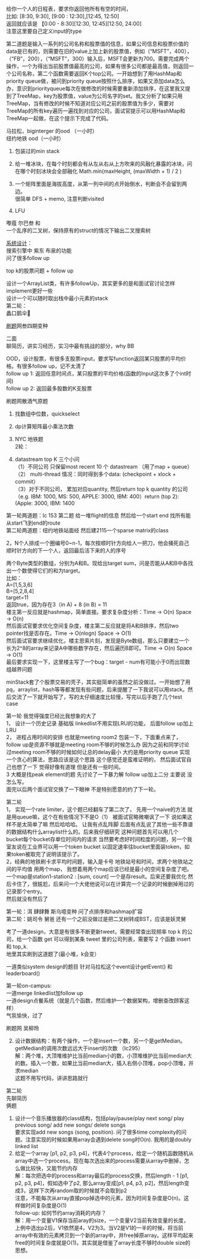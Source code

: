 给你一个人的日程表，要求你返回他所有有空的时间，  
比如: [8:30, 9:30], [9:00 : 12:30],[12:45, 12:50]  
返回就应该是 【0:00 - 8:30][12:30, 12:45][12:50, 24:00]  
注意这里要自己定义input的type

第二道题是输入一系列的公司名称和股票值的信息，如果公司信息和股票价值的data是已有的，则需要在旧的value上加上新的股票值，例如（“MSFT”，400），（“FB”，200），（“MSFT”，300）输入后，MSFT会更新为700。需要完成两个操作，一个为得出当前股票值最高的公司，如果有很多公司都是最高值，则返回一个公司名称，第二个函数需要返回K个top公司。一开始想到了用HashMap和priority queue做，被问到priority queue按照什么排序，如果又添加data怎么办，意识到priorityqueue每次在做修改的时候需要重新添加排序，在这里我又提到了TreeMap，key为股票值，value为公司名字的set。我又分析了如果只用TreeMap，当有修改的时候不知道对应公司之前的股票值为多少，需要对TreeMap的所有key遍历一遍找到对应的公司，面试官提示可以用HashMap和TreeMap一起做，在这个提示下完成了代码。

马拉松，biginterger 的ood （一小时）  
纽约地铁 ood（一小时）

1. 包装过的min stack  
2. 给一堆冰块，在每个时刻都会有从左从右从上方吹来的风融化暴露的冰块，问在哪个时刻冰块会全部融化
Math.min(maxHeight, (maxWidth + 1) / 2 )

3. 一个矩阵里面是海拔高度，从第一列中间的点开始倒水，判断会不会留到两边。  
很简单 DFS + memo, 注意判断visited  
4. LFU


嚟蔻 尔巴叁 和  
一个乱序的二叉树，保持原有的struct的情况下输出二叉搜索树

[系统设计](http://https//www.educative.io/courses/grokking-the-system-design-interview?affiliate_id=5749180081373184/)：  
搜索引擎中 紫东 布泉的功能  
问了很多follow up  
  
top k的股票问题 + follow up

设计一个ArrayList类，有许多followUp，其实更多的是和面试官讨论怎样implement更好一些  
设计一个可以随时取出栈中最小元素的stack  
第二轮：  
蠡口鹅伞🤙  

[刷题](http://www.1point3acres.com/bbs/forum-84-1.html)网叁四期变种  
  
二面  
聊简历，讲实习经历，实习中最有挑战的部分，why BB  

OOD，设计股票，有很多支股票input，要求写function返回某只股票的平均价格。有很多follow up，记不太清了  
follow up 1: 返回任意时间点，某只股票的平均价格(函数的Input这次多了个int时间)  
follow up 2: 返回最多股数的K支股票  
  
刷题网散酒气原题

1. 找数组中位数，quickselect  
  
2. dp计算矩阵最小乘法次数
1. NYC 地铁题  
2轮：  
1. datastream top K 三个小问  
（1）不同公司 只保留most recent 10 个 datastream （用了map + queue）  
（2） multi-thread 情况：同时得到多个data: (checkpoint + xlock + commit）  
（3）对于不同公司， 累加对应quantity, 然后return top k quantity 的公司
（e.g. IBM: 1000, MS: 500, APPLE: 3000, IBM: 400）return (top 2): (Apple: 3000, IBM: 1400

第一轮两道题：lc 153 第二题 给一堆flight的信息 然后给一个start end 找所有能从start飞到end的route  
第二轮两道题：纽约地铁站面经 然后建2115一个sparse matrix的class

2，N个人排成一个圈编号0~n-1，每次按顺时针方向给人一把刀，他会捅死自己顺时针方向的下一个人，返回最后活下来的人的序号

两个Byte类型的数组，分别为A和B。现给出target sum，问是否能从A和B中各找出一个数使得它们的和为target。  
比如：  
A=[1,5,3,6]  
B=[5,2,8,4]  
target=11  
返回true，因为存在3（in A) + 8 (in B) = 11  
楼主第一反应就是hashmap，简单直接。要求复杂度分析：Time -> O(n) Space -> O(n)  
然后面试官要求优化空间复杂度，楼主第二反应就是将A和B排序，然后two pointer找是否存在。Time -> O(nlogn) Space -> O(1)  
然后面试官要求继续优化，楼主思索片刻，发现是Byte数组，那么只要建立一个长为2^8的array来记录A中哪些数字存在，然后遍历B即可。Time -> O(n) Space -> O(1)  
最后要求实现一下，这里楼主写了一个bug：target - num有可能小于0而出现数组越界问题

minStack套了个股票交易的壳子，其实挺简单的虽然之前没做过。一开始想了用pq，arraylist，hash等等都发现有些问题，后来提醒了一下我说可以用stack。然后交流了一下就开始写了，写的太仔细速度比较慢，写完以后手跑了几个test case

第一轮 我觉得强度已经比我想象的大了  
1， 设计一个历史记录 基础版 linkedlist不用实现LRU的功能， 后面follow up加上LRU  
2， 进程占用时间的安排 也就是meeting room2 包装一下，下面重点来了，follow up是资源不够就是meeting room不够的时候怎么办 因为之前和同学讨论过meeting room不够的时候如何让总的delay最小 大约是用priority queue 实现一个贪心的算法，思路应该是这个思路 这个感觉还是蛮难证明的， 然后面试官自己也想了一下 觉得好像有道理 但是还有一些时间。  
3 大概是找peak element的题 先讨论了一下暴力解 follow up加上二分 主要说 没怎么写。  
面完以后两个面试官交换了一下眼神 不是特别愿意的约了下一轮。  
  
第二轮  
1， 实现一个rate limiter，这个题已经翻车了第二次了， 先用一个naive的方法 就是用queue嘛，这个在有些情况下不是O（1） 被面试官略微嘲讽了一下 说如果这样不是太简单了嘛 然后哈哈哈。 让我有点乱阵脚 后面有点乱说了其他一些不靠谱的数据结构什么arraylist什么的。后来我仔细研究 这种问题首先可以用几个bucket每个bucket存单位时间内的请求 当然要考虑好时间粒度的问题，另一个我室友说在工业界可以用一个token bucket 以固定速率往bucket里面装token，如果token被取完了说明该提示了。  
2，经典的地铁刷卡求平均时间题，输入是卡号 地铁站号和时间，求两个地铁站之间的平均值 用两个map， 我想着用两个map应该已经是最小的空间复杂度了吧。 一个map是station1-station2 : [sum, count] 一个是存result。后来还要我优化 然后卡住了，很尴尬，后来问一个大佬他说可以在计算完一个记录的时候删掉用过的记录那个entry。  
然后就没有然后了

第一轮：洱 肆肆舞 斯乌噫变种 问了点排序和hashmap扩容  
第二轮：姚司令 舅爸 还有一个之前没做过是把二叉树转成BST，应该是妖灵舅

考了一道design，大意是有很多不断更新tweet，需要经常查出现频率 top k 的公司，给一个函数 get 可以得到某条 tweet 里的公司列表，需要写 2 个函数 insert 和 top_k.  
地里其实刷到这道题了(最小堆，k会变）

一道类似system design的题目 针对马拉松这个event设计getEvent() 和 leaderboard()


第一轮on-campus:  
一道merge linkedlist加follow up  
一道design点餐系统（就是几个函数，然后维护一个数据架构，增删查改顾客这样）  
气氛愉快，过了

刷题网 吴柳玲
 
2) 设计数据结构：有两个操作，一个是Insert一个数，另一个是getMedian。getMedian的调用次数远远大于insert的次数 （lc295）  
解：两个堆，大顶堆维护比当前median小的数，小顶堆维护比当前median大的数。插入一个数，如果比当前median大，插入右侧小顶堆，pop小顶堆，并求median  
这题不用写代码，讲讲思路就行  
  
第二轮  
先聊简历  
俩题  
1) 设计一个音乐播放器的class结构，包括play/pause/play next song/ play previous song/ add new songs/ delete songs  
要求实现add new songs (song, position). 问了很多time complexity的问题。注意实现的时候如果用array会遇到delete song时O(n). 我用的是doubly linked list  
2) 给定一个array [p1, p2, p3, p4]，代表4个process，给定一个随机函数随机从array中选一个process。现在每次选出来的process需要从array中删掉，怎么做比较快，又能节约内存  
解：每次把选中的process和array最后的process交换，然后length - 1 [p1, p2, p3, p4]，假如选中了p2, 那么array变成[p1, p4, p3, p2]，然后length变成3，这样下次再random取的时候就不会取到p2  
注意，不能每次从array直接pop掉选中的元素，因为时间复杂度是O(n)。这样做时间复杂度是O(1)  
follow-up: 如何节约array消耗的内存？  
解：用一个变量V1保存当前aray的size，一个变量V2当前有效变量的长度，上例中选出p2后，V1依然是4，V2为3。当V2是V1的一半的时候，将当前array中有效的元素拷贝到一个新的array中，并free掉原array。这样平均起来free的时间复杂度就是O(1)。其实就是借鉴了array长度不够时double size的思想。
<!--stackedit_data:
eyJoaXN0b3J5IjpbLTE3MTE1MDM0NTksLTE3Mzg1MTk2ODYsLT
Y2MDE2MjkwNywtMTAyMDY2MzczMCwtMjAxMTkyMTIzOSwyMTQ1
NTYzODg0LDI2NTU5MTMwLDQwOTAxMzI0NSwtODkxMDQ0ODUxLD
g0ODM4NzY3NCwtOTczMzU3MTc4LDE1MDA1NTQwODcsLTc4MDA4
MzY3OSwtMTcwMDI0NTIzMyw0Nzc5MzI5MjBdfQ==
-->